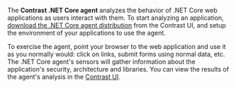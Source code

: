 <!--
title: "Overview of Contrast .NET Core Agent Installation"
description: "Contrast .NET Core agent installation overview"
tags: "installation agent .NET Core dotnetcore windows azure overview"
-->

The **Contrast .NET Core agent** analyzes the behavior of .NET Core web applications as users interact with them. To start analyzing an application, [download the .NET Core agent distribution](installation-netcoreinstall.html) from the Contrast UI, and setup the environment of your applications to use the agent. 

To exercise the agent, point your browser to the web application and use it as you normally would: click on links, submit forms using normal data, etc. The .NET Core agent's sensors will gather information about the application's security, architecture and libraries. You can view the results of the agent's analysis in the [Contrast UI](user-starthere.html#ui-intro).

